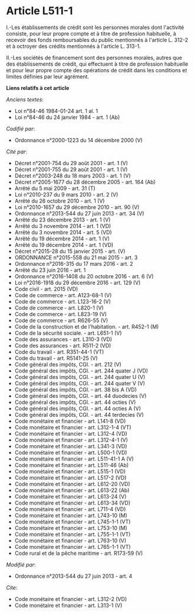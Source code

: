 # Article L511-1

I.-Les établissements de crédit sont les personnes morales dont l'activité consiste, pour leur propre compte et à titre de
profession habituelle, à recevoir des fonds remboursables du public mentionnés à l'article L. 312-2 et à octroyer des crédits
mentionnés à l'article L. 313-1. 

II.-Les sociétés de financement sont des personnes morales, autres que des établissements de crédit, qui effectuent à titre
de profession habituelle et pour leur propre compte des opérations de crédit dans les conditions et limites définies par leur
agrément.

**Liens relatifs à cet article**

_Anciens textes_:

  - Loi n°84-46 1984-01-24 art. 1 al. 1
  - Loi n°84-46 du 24 janvier 1984 - art. 1 (Ab)

_Codifié par_:

  - Ordonnance n°2000-1223 du 14 décembre 2000 (V)

_Cité par_:

  - Décret n°2001-754 du 29 août 2001 - art. 1 (V)
  - Décret n°2001-755 du 29 août 2001 - art. 1 (V)
  - Décret n°2003-248 du 18 mars 2003 - art. 1 (V)
  - Décret n°2005-1677 du 28 décembre 2005 - art. 164 (Ab)
  - Arrêté du 5 mai 2009 - art. 31 (T)
  - Loi n°2010-237 du 9 mars 2010 - art. 2 (V)
  - Arrêté du 26 octobre 2010 - art. 1 (V)
  - Loi n°2010-1657 du 29 décembre 2010 - art. 90 (V)
  - Ordonnance n°2013-544 du 27 juin 2013 - art. 34 (V)
  - Arrêté du 23 décembre 2013 - art. 1 (V)
  - Arrêté du 3 novembre 2014 - art. 1 (VD)
  - Arrêté du 3 novembre 2014 - art. 5 (VD)
  - Arrêté du 19 décembre 2014 - art. 1 (V)
  - Arrêté du 19 décembre 2014 - art. 1 (VD)
  - Décret n°2015-28 du 15 janvier 2015 - art. (V)
  - ORDONNANCE n°2015-558 du 21 mai 2015 - art. 3
  - Ordonnance n°2016-315 du 17 mars 2016 - art. 2
  - Arrêté du 23 juin 2016 - art. 1
  - Ordonnance n°2016-1408 du 20 octobre 2016 - art. 6 (V)
  - Loi n°2016-1918 du 29 décembre 2016 - art. 129 (V)
  - Code civil - art. 2015 (VD)
  - Code de commerce - art. A123-68-1 (V)
  - Code de commerce - art. L123-16-2 (V)
  - Code de commerce - art. L820-1 (V)
  - Code de commerce - art. L823-19 (V)
  - Code de commerce - art. R626-55 (V)
  - Code de la construction et de l'habitation. - art. R452-1 (M)
  - Code de la sécurité sociale. - art. L651-1 (V)
  - Code des assurances - art. L310-3 (VD)
  - Code des assurances - art. R511-2 (VD)
  - Code du travail - art. R351-44-1 (VT)
  - Code du travail - art. R5141-25 (V)
  - Code général des impôts, CGI. - art. 212 (V)
  - Code général des impôts, CGI. - art. 244 quater J (VD)
  - Code général des impôts, CGI. - art. 244 quater U (V)
  - Code général des impôts, CGI. - art. 244 quater V (V)
  - Code général des impôts, CGI. - art. 38 bis A (VD)
  - Code général des impôts, CGI. - art. 44 duodecies (V)
  - Code général des impôts, CGI. - art. 44 octies (V)
  - Code général des impôts, CGI. - art. 44 octies A (V)
  - Code général des impôts, CGI. - art. 44 terdecies (V)
  - Code monétaire et financier - art. L141-8 (VD)
  - Code monétaire et financier - art. L312-1-4 (VT)
  - Code monétaire et financier - art. L312-4 (VD)
  - Code monétaire et financier - art. L312-4-1 (V)
  - Code monétaire et financier - art. L341-3 (VD)
  - Code monétaire et financier - art. L500-1 (VD)
  - Code monétaire et financier - art. L511-41-1 A (V)
  - Code monétaire et financier - art. L511-46 (Ab)
  - Code monétaire et financier - art. L515-1 (VD)
  - Code monétaire et financier - art. L517-2 (VD)
  - Code monétaire et financier - art. L612-20 (VD)
  - Code monétaire et financier - art. L613-22 (Ab)
  - Code monétaire et financier - art. L613-24 (V)
  - Code monétaire et financier - art. L613-34 (VD)
  - Code monétaire et financier - art. L711-4 (VD)
  - Code monétaire et financier - art. L743-10 (M)
  - Code monétaire et financier - art. L745-1-1 (VT)
  - Code monétaire et financier - art. L753-10 (M)
  - Code monétaire et financier - art. L755-1-1 (VT)
  - Code monétaire et financier - art. L763-10 (V)
  - Code monétaire et financier - art. L765-1-1 (VT)
  - Code rural et de la pêche maritime - art. R173-59 (V)

_Modifié par_:

  - Ordonnance n°2013-544 du 27 juin 2013 - art. 4

_Cite_:

  - Code monétaire et financier - art. L312-2 (VD)
  - Code monétaire et financier - art. L313-1 (V)
